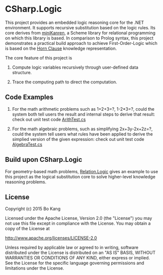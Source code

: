 # CSharp.Logic
 
This project provides an embedded logic reasoning core for the .NET environment. It supports recursive substitution based on the logic rules. Its core derives from [miniKanren](https://github.com/miniKanren/miniKanren), a Scheme library for relational programming on which this library is based. In comparison to Prolog syntax, this project demonstrates a practical build approach to achieve First-Order-Logic which is based on the [Horn Clause](https://en.wikipedia.org/wiki/Horn_clause) knowledge representation. 

The core feature of this project is

1. Compute logic variables recursively through user-defined data structure.

2. Trace the computing path to direct the computation. 

## Code Examples

1. For the math arithmetic problems such as 1+2+3=?, 1-2*3=?, could the system both tell users the result and internal steps to derive that result: check out unit test code [ArithTest.cs](https://github.com/buptkang/CSharp.Logic/tree/master/Test/0.Logic.Arithmetic)

2. For the math algebraic problems, such as simplifying 2x+3y-2x+2z=?, could the system tell users what rules have been applied to derive the simplied version of the given expression: check out unit test code [AlgebraTest.cs](https://github.com/buptkang/CSharp.Logic/tree/master/Test/1.Logic.Algebra)
 
## Build upon CSharp.Logic

For geometry-based math problems, [Relation.Logic](https://github.com/buptkang/Relation.Logic) gives an example to use this project as the logical substitution core to solve higher-level knowledge reasoning problems.

## License

Copyright (c) 2015 Bo Kang

Licensed under the Apache License, Version 2.0 (the "License")
you may not use this file except in compliance with the License.
You may obtain a copy of the License at

http://www.apache.org/licenses/LICENSE-2.0

Unless required by applicable law or agreed to in writing, software distributed under the License is distributed on an "AS IS" BASIS, WITHOUT WARRANTIES OR CONDITIONS OF ANY KIND, either express or implied. See the License for the specific language governing permissions and limitations under the License.
